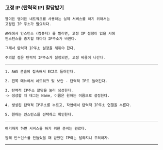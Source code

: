 <h3> 고정 IP (탄력적 IP) 할당받기 </h3>

    웹이든 앱이든 네트워크를 사용하는 실제 서비스를 하기 위해서는
    고정된 IP 주소가 필요하다.

    AWS에서 인스턴스 (컴퓨터) 를 빌리면, 고정 IP 설정이 없을 시에
    인스턴스를 중지할 때마다 IP주소가 바뀐다.

    그래서 탄력적 IP주소 설정을 해줘야 한다.

    주의할 점은 탄력적 IP주소가 설정되면, 고정 비용이 나간다.

---


    1. AWS 콘솔에 접속해서 EC2로 들어간다.
    
    2. 왼쪽 메뉴에서 네트워크 및 보안 - 탄력적 IP로 들어간다.

    3. 탄력적 IP주소 할당을 눌러 생성한다.
    -> 생성할 때 태그는 Name, 이름은 원하는 이름으로 설정한다.

    4. 생성된 탄력적 IP주소를 누르고, 작업에서 탄력적 IP주소 연결을 누른다.

    5. 원하는 인스턴스를 선택하고 확인한다.

---

    여기까지 하면 서비스를 하기 위한 준비는 완료다.
    
    원래 인스턴스를 만들었을 때 받았던 IP와는 달라지니 주의하자.

---
